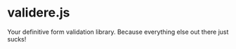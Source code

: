 validere.js
===========

Your definitive form validation library. Because everything else out there just sucks!
